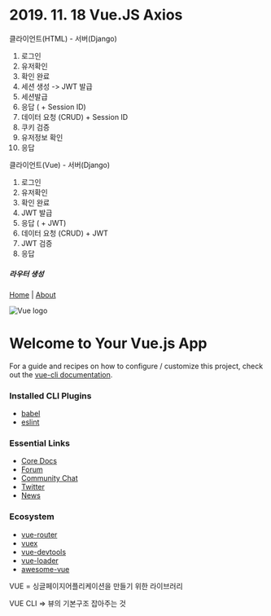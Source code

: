 # 2019. 11. 18 Vue.JS Axios

클라이언트(HTML) - 서버(Django)

1. 로그인 
2. 유저확인
3. 확인 완료
4. 세션 생성 -> JWT 발급
5. 세션발급
6. 응답 ( + Session ID)
7. 데이터 요청 (CRUD) + Session ID
8. 쿠키 검증
9. 유저정보 확인
10. 응답



클라이언트(Vue) - 서버(Django)

1. 로그인 
2. 유저확인
3. 확인 완료
4.  JWT 발급
5. 응답 ( + JWT)
6. 데이터 요청 (CRUD) + JWT
7. JWT 검증
8. 응답



##### 라우터 생성

[Home](http://localhost:8080/) | [About](http://localhost:8080/about)

![Vue logo](http://localhost:8080/img/logo.82b9c7a5.png)

# Welcome to Your Vue.js App

For a guide and recipes on how to configure / customize this project,
check out the [vue-cli documentation](https://cli.vuejs.org/).

### Installed CLI Plugins

- [babel](https://github.com/vuejs/vue-cli/tree/dev/packages/%40vue/cli-plugin-babel)
- [eslint](https://github.com/vuejs/vue-cli/tree/dev/packages/%40vue/cli-plugin-eslint)

### Essential Links

- [Core Docs](https://vuejs.org/)
- [Forum](https://forum.vuejs.org/)
- [Community Chat](https://chat.vuejs.org/)
- [Twitter](https://twitter.com/vuejs)
- [News](https://news.vuejs.org/)

### Ecosystem

- [vue-router](https://router.vuejs.org/)
- [vuex](https://vuex.vuejs.org/)
- [vue-devtools](https://github.com/vuejs/vue-devtools#vue-devtools)
- [vue-loader](https://vue-loader.vuejs.org/)
- [awesome-vue](https://github.com/vuejs/awesome-vue)



VUE = 싱글페이지어플리케이션을 만들기 위한 라이브러리

VUE CLI => 뷰의 기본구조 잡아주는 것